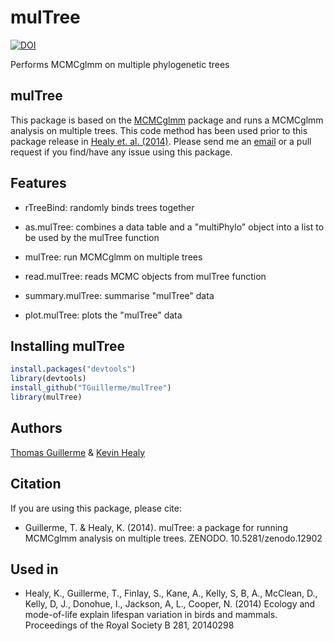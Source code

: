 mulTree
=======

[![DOI](https://zenodo.org/badge/7411/TGuillerme/mulTree.png)](http://dx.doi.org/10.5281/zenodo.12902)

Performs MCMCglmm on multiple phylogenetic trees

mulTree
-------
This package is based on the [MCMCglmm](http://cran.r-project.org/web/packages/MCMCglmm/index.html) package
and runs a MCMCglmm analysis on multiple trees.
This code method has been used prior to this package release in [Healy et. al. (2014)](http://rspb.royalsocietypublishing.org/content/281/1784/20140298.full.pdf?ijkey=gPt28ElSAYBvRhZ&keytype=ref).
Please send me an [email](mailto:guillert@tcd.ie) or a pull request if you find/have any issue using this package.

Features
--------
* rTreeBind: randomly binds trees together

* as.mulTree: combines a data table and a "multiPhylo" object into a list to be used by the mulTree function

* mulTree: run MCMCglmm on multiple trees

* read.mulTree: reads MCMC objects from mulTree function

* summary.mulTree: summarise "mulTree" data

* plot.mulTree: plots the "mulTree" data


Installing mulTree
------------------
```r
install.packages("devtools")
library(devtools)
install_github("TGuillerme/mulTree")
library(mulTree)
```

Authors
-------
[Thomas Guillerme](http://tguillerme.github.io) & [Kevin Healy](http://healyke.github.iol)


Citation
-------
If you are using this package, please cite:

* Guillerme, T. & Healy, K. (2014). mulTree: a package for running MCMCglmm analysis on multiple trees. ZENODO. 10.5281/zenodo.12902


Used in
-------
* Healy, K., Guillerme, T., Finlay, S., Kane, A., Kelly, S, B, A., McClean, D., Kelly, D, J., Donohue, I., Jackson, A, L., Cooper, N. (2014) Ecology and mode-of-life explain lifespan variation in birds and mammals. Proceedings of the Royal Society B 281, 20140298
